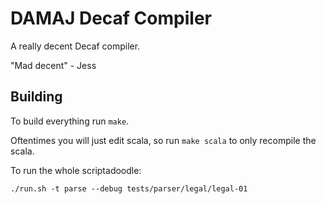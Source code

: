 # DAMAJ Decaf Compiler

A really decent Decaf compiler.

"Mad decent" - Jess

## Building
To build everything run `make`.

Oftentimes you will just edit scala, so run `make scala` to only recompile the scala.

To run the whole scriptadoodle:
```
./run.sh -t parse --debug tests/parser/legal/legal-01
```
